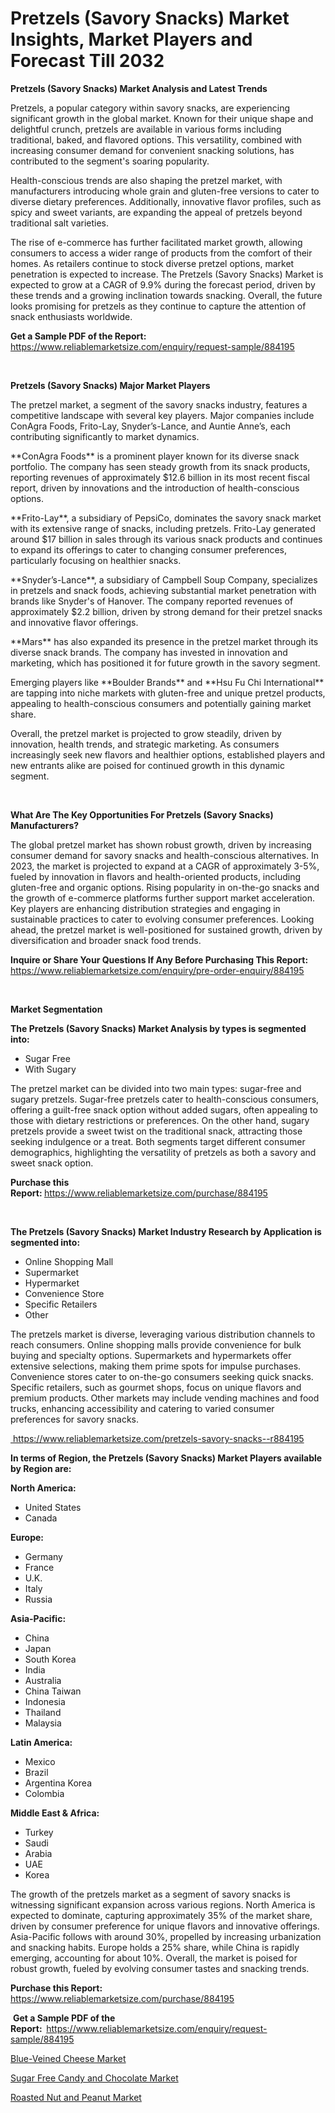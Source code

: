 <p><h1>Pretzels (Savory Snacks) Market Insights, Market Players and Forecast Till 2032</h1></p><p><strong>Pretzels (Savory Snacks) Market Analysis and Latest Trends</strong></p>
<p><p>Pretzels, a popular category within savory snacks, are experiencing significant growth in the global market. Known for their unique shape and delightful crunch, pretzels are available in various forms including traditional, baked, and flavored options. This versatility, combined with increasing consumer demand for convenient snacking solutions, has contributed to the segment's soaring popularity. </p><p>Health-conscious trends are also shaping the pretzel market, with manufacturers introducing whole grain and gluten-free versions to cater to diverse dietary preferences. Additionally, innovative flavor profiles, such as spicy and sweet variants, are expanding the appeal of pretzels beyond traditional salt varieties. </p><p>The rise of e-commerce has further facilitated market growth, allowing consumers to access a wider range of products from the comfort of their homes. As retailers continue to stock diverse pretzel options, market penetration is expected to increase. The Pretzels (Savory Snacks) Market is expected to grow at a CAGR of 9.9% during the forecast period, driven by these trends and a growing inclination towards snacking. Overall, the future looks promising for pretzels as they continue to capture the attention of snack enthusiasts worldwide.</p></p>
<p><strong>Get a Sample PDF of the Report:&nbsp;</strong> <a href="https://www.reliablemarketsize.com/enquiry/request-sample/884195?utm_campaign=2113&utm_medium=2&utm_source=Github&utm_content=ia&utm_term=07042025&utm_id=pretzels-savory-snacks">https://www.reliablemarketsize.com/enquiry/request-sample/884195</a></p>
<p>&nbsp;</p>
<p><strong>Pretzels (Savory Snacks) Major Market Players</strong></p>
<p><p>The pretzel market, a segment of the savory snacks industry, features a competitive landscape with several key players. Major companies include ConAgra Foods, Frito-Lay, Snyder’s-Lance, and Auntie Anne’s, each contributing significantly to market dynamics.</p><p>**ConAgra Foods** is a prominent player known for its diverse snack portfolio. The company has seen steady growth from its snack products, reporting revenues of approximately $12.6 billion in its most recent fiscal report, driven by innovations and the introduction of health-conscious options.</p><p>**Frito-Lay**, a subsidiary of PepsiCo, dominates the savory snack market with its extensive range of snacks, including pretzels. Frito-Lay generated around $17 billion in sales through its various snack products and continues to expand its offerings to cater to changing consumer preferences, particularly focusing on healthier snacks.</p><p>**Snyder’s-Lance**, a subsidiary of Campbell Soup Company, specializes in pretzels and snack foods, achieving substantial market penetration with brands like Snyder's of Hanover. The company reported revenues of approximately $2.2 billion, driven by strong demand for their pretzel snacks and innovative flavor offerings.</p><p>**Mars** has also expanded its presence in the pretzel market through its diverse snack brands. The company has invested in innovation and marketing, which has positioned it for future growth in the savory segment.</p><p>Emerging players like **Boulder Brands** and **Hsu Fu Chi International** are tapping into niche markets with gluten-free and unique pretzel products, appealing to health-conscious consumers and potentially gaining market share.</p><p>Overall, the pretzel market is projected to grow steadily, driven by innovation, health trends, and strategic marketing. As consumers increasingly seek new flavors and healthier options, established players and new entrants alike are poised for continued growth in this dynamic segment.</p></p>
<p>&nbsp;</p>
<p><strong>What Are The Key Opportunities For Pretzels (Savory Snacks) Manufacturers?</strong></p>
<p><p>The global pretzel market has shown robust growth, driven by increasing consumer demand for savory snacks and health-conscious alternatives. In 2023, the market is projected to expand at a CAGR of approximately 3-5%, fueled by innovation in flavors and health-oriented products, including gluten-free and organic options. Rising popularity in on-the-go snacks and the growth of e-commerce platforms further support market acceleration. Key players are enhancing distribution strategies and engaging in sustainable practices to cater to evolving consumer preferences. Looking ahead, the pretzel market is well-positioned for sustained growth, driven by diversification and broader snack food trends.</p></p>
<p><strong>Inquire or Share Your Questions If Any Before Purchasing This Report:</strong> <a href="https://www.reliablemarketsize.com/enquiry/pre-order-enquiry/884195?utm_campaign=2113&utm_medium=2&utm_source=Github&utm_content=ia&utm_term=07042025&utm_id=pretzels-savory-snacks">https://www.reliablemarketsize.com/enquiry/pre-order-enquiry/884195</a></p>
<p>&nbsp;</p>
<p><strong>Market Segmentation</strong></p>
<p><strong>The Pretzels (Savory Snacks) Market Analysis by types is segmented into:</strong></p>
<p><ul><li>Sugar Free</li><li>With Sugary</li></ul></p>
<p><p>The pretzel market can be divided into two main types: sugar-free and sugary pretzels. Sugar-free pretzels cater to health-conscious consumers, offering a guilt-free snack option without added sugars, often appealing to those with dietary restrictions or preferences. On the other hand, sugary pretzels provide a sweet twist on the traditional snack, attracting those seeking indulgence or a treat. Both segments target different consumer demographics, highlighting the versatility of pretzels as both a savory and sweet snack option.</p></p>
<p><strong>Purchase this Report:&nbsp;</strong><a href="https://www.reliablemarketsize.com/purchase/884195?utm_campaign=2113&utm_medium=2&utm_source=Github&utm_content=ia&utm_term=07042025&utm_id=pretzels-savory-snacks">https://www.reliablemarketsize.com/purchase/884195</a></p>
<p>&nbsp;</p>
<p><strong>The Pretzels (Savory Snacks) Market Industry Research by Application is segmented into:</strong></p>
<p><ul><li>Online Shopping Mall</li><li>Supermarket</li><li>Hypermarket</li><li>Convenience Store</li><li>Specific Retailers</li><li>Other</li></ul></p>
<p><p>The pretzels market is diverse, leveraging various distribution channels to reach consumers. Online shopping malls provide convenience for bulk buying and specialty options. Supermarkets and hypermarkets offer extensive selections, making them prime spots for impulse purchases. Convenience stores cater to on-the-go consumers seeking quick snacks. Specific retailers, such as gourmet shops, focus on unique flavors and premium products. Other markets may include vending machines and food trucks, enhancing accessibility and catering to varied consumer preferences for savory snacks.</p></p>
<p><a href="https://www.reliablemarketsize.com/pretzels-savory-snacks--r884195?utm_campaign=2113&utm_medium=2&utm_source=Github&utm_content=ia&utm_term=07042025&utm_id=pretzels-savory-snacks">&nbsp;https://www.reliablemarketsize.com/pretzels-savory-snacks--r884195</a></p>
<p><strong>In terms of Region, the Pretzels (Savory Snacks) Market Players available by Region are:</strong></p>
<p>
    <p> <strong> North America: </strong>
        <ul>
            <li>United States</li>
            <li>Canada</li>
        </ul>
        </p> 
    <p> <strong> Europe: </strong>
        <ul>
            <li>Germany</li>
            <li>France</li>
            <li>U.K.</li>
            <li>Italy</li>
            <li>Russia</li>
        </ul>
        </p> 
    <p> <strong> Asia-Pacific: </strong>
        <ul>
            <li>China</li>
            <li>Japan</li>
            <li>South Korea</li>
            <li>India</li>
            <li>Australia</li>
            <li>China Taiwan</li>
            <li>Indonesia</li>
            <li>Thailand</li>
            <li>Malaysia</li>
        </ul>
        </p> 
    <p> <strong> Latin America: </strong>
        <ul>
            <li>Mexico</li>
            <li>Brazil</li>
            <li>Argentina Korea</li>
            <li>Colombia</li>
        </ul>
        </p> 
    <p> <strong> Middle East & Africa: </strong>
        <ul>
            <li>Turkey</li>
            <li>Saudi</li>
            <li>Arabia</li>
            <li>UAE</li>
            <li>Korea</li>
        </ul>
    </p>
    </p>
<p><p>The growth of the pretzels market as a segment of savory snacks is witnessing significant expansion across various regions. North America is expected to dominate, capturing approximately 35% of the market share, driven by consumer preference for unique flavors and innovative offerings. Asia-Pacific follows with around 30%, propelled by increasing urbanization and snacking habits. Europe holds a 25% share, while China is rapidly emerging, accounting for about 10%. Overall, the market is poised for robust growth, fueled by evolving consumer tastes and snacking trends.</p></p>
<p><strong>Purchase this Report: </strong><a href="https://www.reliablemarketsize.com/purchase/884195?utm_campaign=2113&utm_medium=2&utm_source=Github&utm_content=ia&utm_term=07042025&utm_id=pretzels-savory-snacks">https://www.reliablemarketsize.com/purchase/884195</a></p>
<p>&nbsp;<strong>Get a Sample PDF of the Report:&nbsp;&nbsp;</strong><a href="https://www.reliablemarketsize.com/enquiry/request-sample/884195?utm_campaign=2113&utm_medium=2&utm_source=Github&utm_content=ia&utm_term=07042025&utm_id=pretzels-savory-snacks">https://www.reliablemarketsize.com/enquiry/request-sample/884195</a></p>
<p><strong></strong></p>
<p><p><a href="https://github.com/dringals/Market-Research-Report-List-7/blob/main/blue-veined-cheese-market.md?utm_campaign=2113&utm_medium=2&utm_source=Github&utm_content=ia&utm_term=07042025&utm_id=pretzels-savory-snacks">Blue-Veined Cheese Market</a></p><p><a href="https://github.com/mharielmesa/Market-Research-Report-List-5/blob/main/sugar-free-candy-and-chocolate-market.md?utm_campaign=2113&utm_medium=2&utm_source=Github&utm_content=ia&utm_term=07042025&utm_id=pretzels-savory-snacks">Sugar Free Candy and Chocolate Market</a></p><p><a href="https://github.com/krookplier6h/Market-Research-Report-List-1/blob/main/roasted-nut-and-peanut-market.md?utm_campaign=2113&utm_medium=2&utm_source=Github&utm_content=ia&utm_term=07042025&utm_id=pretzels-savory-snacks">Roasted Nut and Peanut Market</a></p></p>